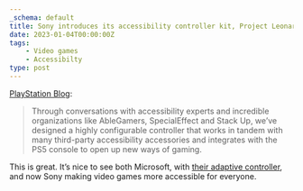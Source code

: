 ```yaml
---
_schema: default
title: Sony introduces its accessibility controller kit, Project Leonardo
date: 2023-01-04T00:00:00Z
tags:
    - Video games
    - Accessibilty
type: post
---
```

[PlayStation Blog](https://blog.playstation.com/2023/01/04/introducing-project-leonardo-for-playstation-5-a-highly-customizable-accessibility-controller-kit/):

> Through conversations with accessibility experts and incredible organizations like AbleGamers, SpecialEffect and Stack Up, we’ve designed a highly configurable controller that works in tandem with many third-party accessibility accessories and integrates with the PS5 console to open up new ways of gaming.

This is great. It’s nice to see both Microsoft, with [their adaptive controller](https://www.xbox.com/en-US/accessories/controllers/xbox-adaptive-controller), and now Sony making video games more accessible for everyone.